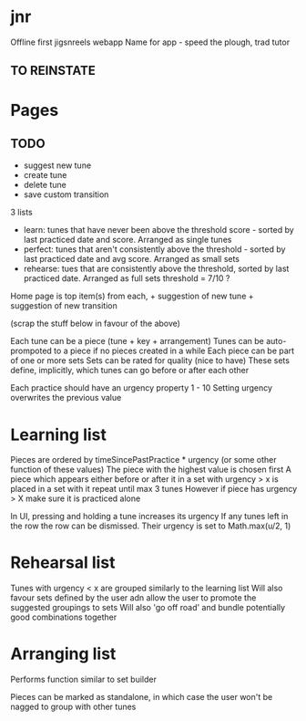 # jnr
Offline first jigsnreels webapp
Name for app - speed the plough, trad tutor

## TO REINSTATE

# Pages

## TODO
- suggest new tune
- create tune
- delete tune
- save custom transition

3 lists

- learn: tunes that have never been above the threshold score - sorted by last practiced date and score. Arranged as single tunes
- perfect: tunes that aren't consistently above the threshold - sorted by last practiced date and avg score. Arranged as small sets
- rehearse: tues that are consistently above the threshold, sorted by last practiced date. Arranged as full sets
threshold = 7/10 ?

Home page is top item(s) from each, + suggestion of new tune + suggestion of new transition



(scrap the stuff below in favour of the above)

Each tune can be a piece (tune + key + arrangement)
Tunes can be auto-prompoted to a piece if no pieces created in a while
Each piece can be part of one or more sets
Sets can be rated for quality (nice to have)
These sets define, implicitly, which tunes can go before or after each other

Each practice should have an urgency property 1 - 10
Setting urgency overwrites the previous value



# Learning list
Pieces are ordered by timeSincePastPractice * urgency (or some other function of these values)
The piece with the highest value is chosen first
A piece which appears either before or after it in a set with urgency > x is placed in a set with it
repeat until max 3 tunes
However if piece has urgency > X make sure it is practiced alone

In UI, pressing and holding a tune increases its urgency
If any tunes left in the row the row can be dismissed. Their urgency is set to Math.max(u/2, 1)

# Rehearsal list
Tunes with urgency < x are grouped similarly to the learning list
Will also favour sets defined by the user adn allow the user to promote the suggested groupings to sets
Will also 'go off road' and bundle potentially good combinations together

# Arranging list
Performs function similar to set builder

Pieces can be marked as standalone, in which case the user won't be nagged to group with other tunes

